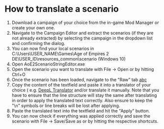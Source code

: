 # How to translate a scenario

1. Download a campaign of your choice from the in-game Mod Manager or create your own one.
2. Navigate to the Campaign Editor and extract the scenarios (if they are not already extracted) by selecting the
   campaign in the dropdown list and confirming the dialog.
3. You can now find your local scenarios in C:\Users\USER_NAME\Games\Age of Empires 2
   DE\USER_ID\resources\_common\scenario (Windows 10)
4. Open AoE2ScenarioStringEditor.exe
5. Open the scenario you want to translate with File -> Open or by hitting Ctrl+O
6. Once the scenario has been loaded, navigate to the "Raw" tab
   [abc]()
7. Copy the content of the textfield and paste it into a translator of your choice (
   e.g. [DeepL Translator](https://www.deepl.com/translator) and/or translate it manually. Note that you have to ensure
   that the line structure will stay the same after translating in order to apply the translated text correctly. Also
   ensure to keep the "\n" symbols or line breaks will be lost after applying.
8. Paste the translated text into the textfield and hit the "Apply" button.
9. You can now check if everything was applied correctly and save the scenario with File -> Save/Save as or by hitting
   the respective shortcuts.